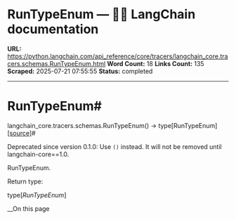 # RunTypeEnum — 🦜🔗 LangChain  documentation

**URL:** https://python.langchain.com/api_reference/core/tracers/langchain_core.tracers.schemas.RunTypeEnum.html
**Word Count:** 18
**Links Count:** 135
**Scraped:** 2025-07-21 07:55:55
**Status:** completed

---

# RunTypeEnum\#

langchain\_core.tracers.schemas.RunTypeEnum\(\) → type\[RunTypeEnum\][\[source\]](https://python.langchain.com/api_reference/_modules/langchain_core/tracers/schemas.html#RunTypeEnum)\#     

Deprecated since version 0.1.0: Use `()` instead. It will not be removed until langchain-core==1.0.

RunTypeEnum.

Return type:     

type\[_RunTypeEnum_\]

__On this page